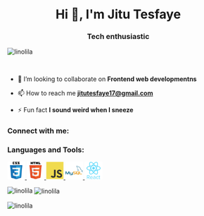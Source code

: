 <h1 align="center">Hi 👋, I'm Jitu Tesfaye</h1>
<h3 align="center">Tech enthusiastic</h3>

<p align="left"> <img src="https://komarev.com/ghpvc/?username=linolila&label=Profile%20views&color=0e75b6&style=flat" alt="linolila" /> </p>

<p align="left"> <a href="https://twitter.com/" target="blank"><img src="https://img.shields.io/twitter/follow/?logo=twitter&style=for-the-badge" alt="" /></a> </p>



- 👯 I’m looking to collaborate on **Frontend web developmentns**

- 📫 How to reach me **jitutesfaye17@gmail.com**

- ⚡ Fun fact **I sound weird when I sneeze**

<h3 align="left">Connect with me:</h3>
<p align="left">
</p>

<h3 align="left">Languages and Tools:</h3>
<p align="left"> <a href="https://www.w3schools.com/css/" target="_blank" rel="noreferrer"> <img src="https://raw.githubusercontent.com/devicons/devicon/master/icons/css3/css3-original-wordmark.svg" alt="css3" width="40" height="40"/> </a> <a href="https://www.w3.org/html/" target="_blank" rel="noreferrer"> <img src="https://raw.githubusercontent.com/devicons/devicon/master/icons/html5/html5-original-wordmark.svg" alt="html5" width="40" height="40"/> </a> <a href="https://developer.mozilla.org/en-US/docs/Web/JavaScript" target="_blank" rel="noreferrer"> <img src="https://raw.githubusercontent.com/devicons/devicon/master/icons/javascript/javascript-original.svg" alt="javascript" width="40" height="40"/> </a> <a href="https://www.mysql.com/" target="_blank" rel="noreferrer"> <img src="https://raw.githubusercontent.com/devicons/devicon/master/icons/mysql/mysql-original-wordmark.svg" alt="mysql" width="40" height="40"/> </a> <a href="https://reactjs.org/" target="_blank" rel="noreferrer"> <img src="https://raw.githubusercontent.com/devicons/devicon/master/icons/react/react-original-wordmark.svg" alt="react" width="40" height="40"/> </a> </p>

<p><img align="left" src="https://github-readme-stats.vercel.app/api/top-langs?username=linolila&show_icons=true&locale=en&layout=compact" alt="linolila" /></p>

<p>&nbsp;<img align="center" src="https://github-readme-stats.vercel.app/api?username=linolila&show_icons=true&locale=en" alt="linolila" /></p>

<p><img align="center" src="https://github-readme-streak-stats.herokuapp.com/?user=linolila&" alt="linolila" /></p>

